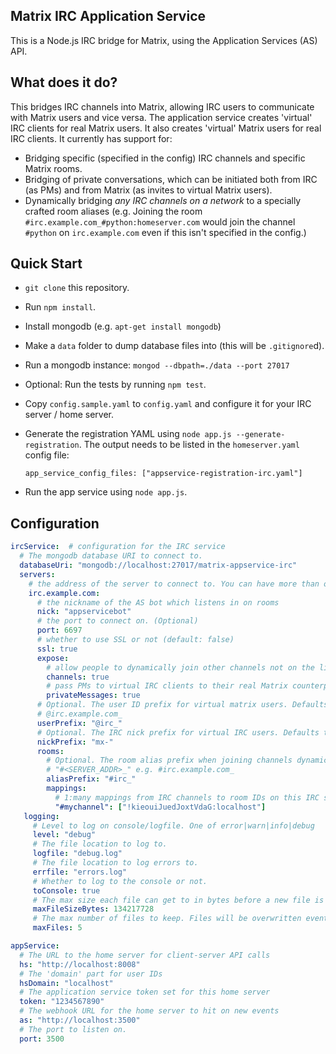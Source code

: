 Matrix IRC Application Service
------------------------------
This is a Node.js IRC bridge for Matrix, using the Application Services (AS) API.

What does it do?
----------------
This bridges IRC channels into Matrix, allowing IRC users to communicate with
Matrix users and vice versa. The application service creates 'virtual' IRC clients for real Matrix
users. It also creates 'virtual' Matrix users for real IRC clients. It currently has support for:
 - Bridging specific (specified in the config) IRC channels and specific Matrix rooms.
 - Bridging of private conversations, which can be initiated both from IRC (as PMs) and from 
   Matrix (as invites to virtual Matrix users).
 - Dynamically bridging *any IRC channels on a network* to a specially crafted room aliases 
   (e.g. Joining the room ``#irc.example.com_#python:homeserver.com`` would join the channel
   ``#python`` on ``irc.example.com`` even if this isn't specified in the config.)

Quick Start
-----------
- ``git clone`` this repository.
- Run ``npm install``.
- Install mongodb (e.g. ``apt-get install mongodb``)
- Make a ``data`` folder to dump database files into (this will be ``.gitignore``d).
- Run a mongodb instance: ``mongod --dbpath=./data --port 27017``
- Optional: Run the tests by running ``npm test``.
- Copy ``config.sample.yaml`` to ``config.yaml`` and configure it for your IRC server / home server.
- Generate the registration YAML using ``node app.js --generate-registration``. The output needs to be
  listed in the ``homeserver.yaml`` config file:

  ```
  app_service_config_files: ["appservice-registration-irc.yaml"]
  ```
  
- Run the app service using ``node app.js``.

Configuration
-------------
``` .yaml
ircService:  # configuration for the IRC service
  # The mongodb database URI to connect to.
  databaseUri: "mongodb://localhost:27017/matrix-appservice-irc"
  servers:
    # the address of the server to connect to. You can have more than one.
    irc.example.com:  
      # the nickname of the AS bot which listens in on rooms
      nick: "appservicebot"
      # the port to connect on. (Optional)
      port: 6697
      # whether to use SSL or not (default: false)
      ssl: true
      expose:
        # allow people to dynamically join other channels not on the list of 'mappings' below.
        channels: true
        # pass PMs to virtual IRC clients to their real Matrix counterparts
        privateMessages: true
      # Optional. The user ID prefix for virtual matrix users. Defaults to "@<SERVER_ADDR>_" e.g.
      # @irc.example.com_
      userPrefix: "@irc_"
      # Optional. The IRC nick prefix for virtual IRC users. Defaults to "M-" e.g. "M-Alice"
      nickPrefix: "mx-"
      rooms:
        # Optional. The room alias prefix when joining channels dynamically by alias. Defaults to
        # "#<SERVER_ADDR>_" e.g. #irc.example.com_
        aliasPrefix: "#irc_"
        mappings:
          # 1:many mappings from IRC channels to room IDs on this IRC server.
          "#mychannel": ["!kieouiJuedJoxtVdaG:localhost"]
   logging:
     # Level to log on console/logfile. One of error|warn|info|debug
     level: "debug"
     # The file location to log to.
     logfile: "debug.log"
     # The file location to log errors to.
     errfile: "errors.log"
     # Whether to log to the console or not.
     toConsole: true
     # The max size each file can get to in bytes before a new file is created.
     maxFileSizeBytes: 134217728
     # The max number of files to keep. Files will be overwritten eventually due to rotations.
     maxFiles: 5

appService:
  # The URL to the home server for client-server API calls
  hs: "http://localhost:8008"
  # The 'domain' part for user IDs
  hsDomain: "localhost"
  # The application service token set for this home server
  token: "1234567890"
  # The webhook URL for the home server to hit on new events
  as: "http://localhost:3500"
  # The port to listen on.
  port: 3500
```
